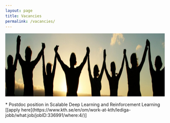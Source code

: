 ```yaml
---
layout: page
title: Vacancies
permalink: /vacancies/
---
```


<center><img src="/images/people.jpg" width="1000" height="200" align="center"></center>

<br>
* Postdoc position in Scalable Deep Learning and Reinforcement Learning [[apply here](https://www.kth.se/en/om/work-at-kth/lediga-jobb/what:job/jobID:336991/where:4/)]





